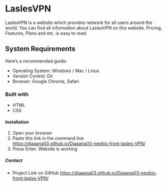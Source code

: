 # LaslesVPN

LaslesVPN is a website which provides network for all users around the world. You can find all information about LaslesVPN on this website. Pricing, Features, Plans and etc. is easy to read.

## System Requirements

Here’s a recommended guide:

- Operating System: Windows / Mac / Linux
- Version Control: Git
- Browser: Google Chrome, Safari

### Built with

- HTML
- CSS

#### Installation

1.  Open your browser
2.  Paste this link in the command line https://diaaana03.github.io/Diaaana03-neobis-front-lasles-VPN/
3.  Press Enter. Website is working

##### Contact

- Project Link on GitHub https://diaaana03.github.io/Diaaana03-neobis-front-lasles-VPN/

